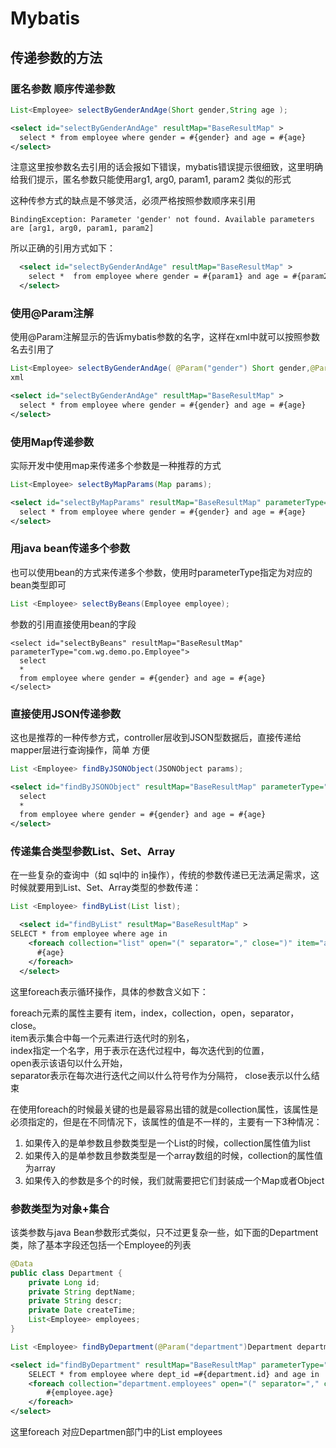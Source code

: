 # Mybatis

## 传递参数的方法

### 匿名参数 顺序传递参数

```java
List<Employee> selectByGenderAndAge(Short gender,String age );
```

```xml
<select id="selectByGenderAndAge" resultMap="BaseResultMap" >
  select * from employee where gender = #{gender} and age = #{age}
</select>
```

注意这里按参数名去引用的话会报如下错误，mybatis错误提示很细致，这里明确给我们提示，匿名参数只能使用arg1, arg0, param1, param2 类似的形式

这种传参方式的缺点是不够灵活，必须严格按照参数顺序来引用

```BindingException: Parameter 'gender' not found. Available parameters are [arg1, arg0, param1, param2]```

所以正确的引用方式如下：

```xml
  <select id="selectByGenderAndAge" resultMap="BaseResultMap" >
    select *  from employee where gender = #{param1} and age = #{param2}
  </select>
```

### 使用@Param注解
使用@Param注解显示的告诉mybatis参数的名字，这样在xml中就可以按照参数名去引用了
```java
List<Employee> selectByGenderAndAge( @Param("gender") Short gender,@Param("age") String age );
xml
```

```xml
<select id="selectByGenderAndAge" resultMap="BaseResultMap" >
  select * from employee where gender = #{gender} and age = #{age}
</select>
```

### 使用Map传递参数
实际开发中使用map来传递多个参数是一种推荐的方式

```java
List<Employee> selectByMapParams(Map params);
```

```xml
<select id="selectByMapParams" resultMap="BaseResultMap" parameterType="map">
  select * from employee where gender = #{gender} and age = #{age}
</select>
```

### 用java bean传递多个参数

也可以使用bean的方式来传递多个参数，使用时parameterType指定为对应的bean类型即可

```java
List <Employee> selectByBeans(Employee employee);
```

参数的引用直接使用bean的字段

```
<select id="selectByBeans" resultMap="BaseResultMap" parameterType="com.wg.demo.po.Employee">
  select
  *
  from employee where gender = #{gender} and age = #{age}
</select>
```

### 直接使用JSON传递参数
这也是推荐的一种传参方式，controller层收到JSON型数据后，直接传递给mapper层进行查询操作，简单 方便


```java
List <Employee> findByJSONObject(JSONObject params);
```

```xml
<select id="findByJSONObject" resultMap="BaseResultMap" parameterType="com.alibaba.fastjson.JSONObject">
  select
  *
  from employee where gender = #{gender} and age = #{age}
</select>
```

### 传递集合类型参数List、Set、Array

在一些复杂的查询中（如 sql中的 in操作），传统的参数传递已无法满足需求，这时候就要用到List、Set、Array类型的参数传递：

```java
List <Employee> findByList(List list);
```

```xml
  <select id="findByList" resultMap="BaseResultMap" >
SELECT * from employee where age in
    <foreach collection="list" open="(" separator="," close=")" item="age">
      #{age}
    </foreach>
  </select>
```

这里foreach表示循环操作，具体的参数含义如下：

foreach元素的属性主要有 item，index，collection，open，separator，close。  
item表示集合中每一个元素进行迭代时的别名，  
index指定一个名字，用于表示在迭代过程中，每次迭代到的位置，  
open表示该语句以什么开始，  
separator表示在每次进行迭代之间以什么符号作为分隔符，
close表示以什么结束

在使用foreach的时候最关键的也是最容易出错的就是collection属性，该属性是必须指定的，但是在不同情况下，该属性的值是不一样的，主要有一下3种情况：

1. 如果传入的是单参数且参数类型是一个List的时候，collection属性值为list
2. 如果传入的是单参数且参数类型是一个array数组的时候，collection的属性值为array
3. 如果传入的参数是多个的时候，我们就需要把它们封装成一个Map或者Object

### 参数类型为对象+集合

该类参数与java Bean参数形式类似，只不过更复杂一些，如下面的Department类，除了基本字段还包括一个Employee的列表

```java
@Data
public class Department {
    private Long id;
    private String deptName;
    private String descr;
    private Date createTime;
    List<Employee> employees;
}
```

```java
List <Employee> findByDepartment(@Param("department")Department department);
```

```xml
<select id="findByDepartment" resultMap="BaseResultMap" parameterType="com.wg.demo.po.Department">
    SELECT * from employee where dept_id =#{department.id} and age in
    <foreach collection="department.employees" open="(" separator="," close=")" item="employee">
        #{employee.age}
    </foreach>
</select>
```

这里foreach 对应Departmen部门中的List employees
